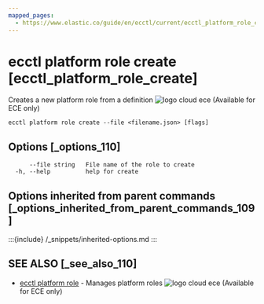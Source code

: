 ```yaml
---
mapped_pages:
  - https://www.elastic.co/guide/en/ecctl/current/ecctl_platform_role_create.html
---
```


# ecctl platform role create [ecctl_platform_role_create]

Creates a new platform role from a definition ![logo cloud ece](https://doc-icons.s3.us-east-2.amazonaws.com/logo_cloud_ece.svg "Supported on {{ece}}") (Available for ECE only)

```
ecctl platform role create --file <filename.json> [flags]
```


## Options [_options_110]

```
      --file string   File name of the role to create
  -h, --help          help for create
```


## Options inherited from parent commands [_options_inherited_from_parent_commands_109]

:::{include} /_snippets/inherited-options.md
:::


## SEE ALSO [_see_also_110]

* [ecctl platform role](/reference/ecctl_platform_role.md)	 - Manages platform roles ![logo cloud ece](https://doc-icons.s3.us-east-2.amazonaws.com/logo_cloud_ece.svg "Supported on {{ece}}") (Available for ECE only)

